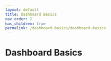 ```yaml
---
layout: default
title: Dashboard Basics
nav_order: 2
has_children: true
permalink: /dashboard-basics/dashboard-basics
---
```

# Dashboard Basics
